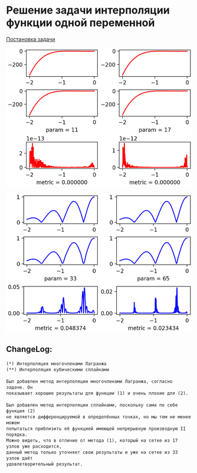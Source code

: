 # Решение задачи интерполяции функции одной переменной

[Постановка задачи](Задание.pdf)

![Приближение функции (1) полиномом Лагранжа на сетке из 11 и 17 узлов](F1_p11p17_Lagrange.png)

![Приближение функции (2) сплайнами на сетке из 33 и 65 узлов](F2_p33p65_Splain.png)

## ChangeLog:

    (*) Интерполяция многочленами Лагранжа
    (**) Интерполяция кубическими сплайнами

    Был добавлен метод интерполяции многочленами Лагранжа, согласно задаче. Он 
    показывает хорошие результаты для функции (1) и очень плохие для (2).

    Был добавлен метод интерполяции сплайнами, поскольку сама по себе функция (2)
    не является дифференцируемой в определённых точках, но мы тем не менее можем 
    попытаться приблизить её функцией имеющей непрерывную производную II порядка.
    Можно видеть, что в отличие от метода (1), который на сетке из 17 узлов уже расходится,
    данный метод только уточняет свои результаты и уже на сетке из 33 узлов даёт
    удовлетворительный результат.

